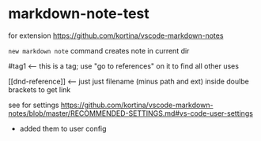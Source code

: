 # markdown-note-test

for extension https://github.com/kortina/vscode-markdown-notes

`new markdown note` command creates note in current dir

#tag1 <-- this is a tag; use "go to references" on it to find all other uses

[[dnd-reference]] <-- just just filename (minus path and ext) inside doulbe brackets to get link

see for settings https://github.com/kortina/vscode-markdown-notes/blob/master/RECOMMENDED-SETTINGS.md#vs-code-user-settings
- added them to user config